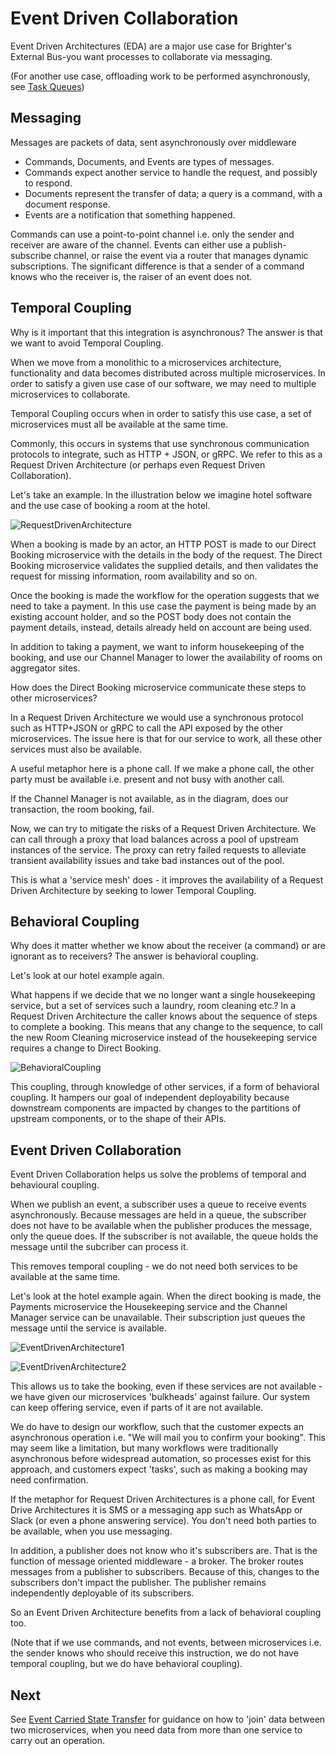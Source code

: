 # Event Driven Collaboration

Event Driven Architectures (EDA) are a major use case for Brighter's External Bus-you want processes to collaborate via messaging.

(For another use case, offloading work to be performed asynchronously, see [Task Queues](/contents/TaskQueuePattern.md))

## Messaging

Messages are packets of data, sent asynchronously over middleware

-   Commands, Documents, and Events are types of messages.
-   Commands expect another service to handle the request, and possibly to respond.
-   Documents represent the transfer of data; a query is a command, with a document response.
-   Events are a notification that something happened.

Commands can use a point-to-point channel i.e. only the sender and receiver are aware of the channel. Events can either use a publish-subscribe channel, or raise the event via a router that manages
dynamic subscriptions. The significant difference is that a sender of a command knows who the receiver is, the raiser of an event does not.

## Temporal Coupling

Why is it important that this integration is asynchronous? The answer is that we want to avoid Temporal Coupling.

When we move from a monolithic to a microservices architecture, functionality and data becomes distributed across multiple microservices. In order to satisfy a given use case of our software, we
may need to multiple microservices to collaborate.

Temporal Coupling occurs when in order to satisfy this use case, a set of microservices must all be available at the same time.

Commonly, this occurs in systems that use synchronous communication protocols to integrate, such as HTTP + JSON, or gRPC. We refer to this as a Request Driven Architecture (or perhaps even Request Driven Collaboration).

Let\'s take an example. In the illustration below we imagine hotel software and the use case of booking a room at the hotel.

![RequestDrivenArchitecture](_static/images/RequestDrivenArchitecture.png)

When a booking is made by an actor, an HTTP POST is made to our Direct Booking microservice with the details in the body of the request. The Direct Booking microservice validates the supplied details, and then
validates the request for missing information, room availability and so on.

Once the booking is made the workflow for the operation suggests that we need to take a payment. In this use case the payment is being made by an existing account holder, and so the POST body does not contain the
payment details, instead, details already held on account are being used.

In addition to taking a payment, we want to inform housekeeping of the booking, and use our Channel Manager to lower the availability of rooms on aggregator sites.

How does the Direct Booking microservice communicate these steps to other microservices?

In a Request Driven Architecture we would use a synchronous protocol such as HTTP+JSON or gRPC to call the API exposed by the other microservices. The issue here is that for our service to work, all these other services must also be available.

A useful metaphor here is a phone call. If we make a phone call, the other party must be available i.e. present and not busy with another call.

If the Channel Manager is not available, as in the diagram, does our transaction, the room booking, fail.

Now, we can try to mitigate the risks of a Request Driven Architecture. We can call through a proxy that load balances across a pool of upstream instances of the service. The proxy can retry failed requests to
alleviate transient availability issues and take bad instances out of the pool.

This is what a \'service mesh\' does - it improves the availability of a Request Driven Architecture by seeking to lower Temporal Coupling.

## Behavioral Coupling

Why does it matter whether we know about the receiver (a command) or are ignorant as to receivers? The answer is behavioral coupling.

Let\'s look at our hotel example again.

What happens if we decide that we no longer want a single housekeeping service, but a set of services such a laundry, room cleaning etc.? In a Request Driven Architecture the caller knows about the sequence of  steps to complete a booking. This means that any change to the sequence, to call the new Room Cleaning microservice instead of the housekeeping service requires a change to Direct Booking.

![BehavioralCoupling](_static/images/BehavioralCoupling.png)

This coupling, through knowledge of other services, if a form of behavioral coupling. It hampers our goal of independent deployability because downstream components are impacted by changes to the partitions of upstream components, or to the shape of their APIs.

## Event Driven Collaboration

Event Driven Collaboration helps us solve the problems of temporal and behavioural coupling.

When we publish an event, a subscriber uses a queue to receive events asynchronously. Because messages are held in a queue, the subscriber does not have to be available when the publisher produces the message,
only the queue does. If the subscriber is not available, the queue holds the message until the subcriber can process it.

This removes temporal coupling - we do not need both services to be available at the same time.

Let\'s look at the hotel example again. When the direct booking is made, the Payments microservice the Housekeeping service and the Channel Manager service can be unavailable. Their subscription just queues the
message until the service is available.

![EventDrivenArchitecture1](_static/images/EventDrivenArchitecture1.png)

![EventDrivenArchitecture2](_static/images/EventDrivenArchitecture2.png)

This allows us to take the booking, even if these services are not  available - we have given our microservices \'bulkheads\' against failure. Our system can keep offering service, even if parts of it are
not available.

We do have to design our workflow, such that the customer expects an asynchronous operation i.e. \"We will mail you to confirm your booking\". This may seem like a limitation, but many workflows were
traditionally asynchronous before widespread automation, so processes exist for this approach, and customers expect \'tasks\', such as making a booking may need confirmation.

If the metaphor for Request Driven Architectures is a phone call, for Event Drive Architectures it is SMS or a messaging app such as WhatsApp or Slack (or even a phone answering service). You don\'t need both
parties to be available, when you use messaging.

In addition, a publisher does not know who it\'s subscribers are. That is the function of message oriented middleware - a broker. The broker routes messages from a publisher to subscribers. Because of this,
changes to the subscribers don\'t impact the publisher. The publisher remains independently deployable of its subscribers.

So an Event Driven Architecture benefits from a lack of behavioral coupling too.

(Note that if we use commands, and not events, between microservices i.e. the sender knows who should receive this instruction, we do not have temporal coupling, but we do have behavioral coupling).

## Next

See [Event Carried State Transfer](EventCarriedStateTransfer.html) for guidance on how to \'join\' data between two microservices, when you need data from more than one service to carry out an operation.
